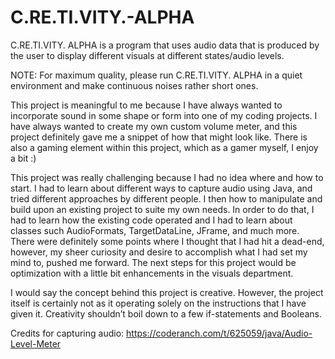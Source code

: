 # C.RE.TI.VITY.-ALPHA
C.RE.TI.VITY. ALPHA is a program that uses audio data that is produced by the user to display different visuals at different states/audio levels.

NOTE: For maximum quality, please run C.RE.TI.VITY. ALPHA in a quiet environment and make continuous noises rather short ones.

This project is meaningful to me because I have always wanted to incorporate sound in some shape or form into one of my coding projects. I have always wanted to create my own custom volume meter, and this project definitely gave me a snippet of how that might look like. There is also a gaming element within this project, which as a gamer myself, I enjoy a bit :)

This project was really challenging because I had no idea where and how to start. I had to learn about different ways to capture audio using Java, and tried different approaches by different people. I then how to manipulate and build upon an existing project to suite my own needs. In order to do that, I had to learn how the existing code operated and I had to learn about classes such AudioFormats, TargetDataLine, JFrame, and much more. There were definitely some points where I thought that I had hit a dead-end, however, my sheer curiosity and desire to accomplish what I had set my mind to, pushed me forward. The next steps for this project would be optimization with a little bit enhancements in the visuals department. 

I would say the concept behind this project is creative. However, the project itself is certainly not as it operating solely on the instructions that I have given it. Creativity shouldn’t boil down to a few if-statements and Booleans.


Credits for capturing audio: https://coderanch.com/t/625059/java/Audio-Level-Meter
